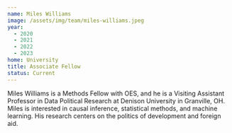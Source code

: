 ```yaml
---
name: Miles Williams
image: /assets/img/team/miles-williams.jpeg
year:
  - 2020
  - 2021
  - 2022
  - 2023
home: University
title: Associate Fellow
status: Current
---
```

Miles Williams is a Methods Fellow with OES, and he is a Visiting Assistant Professor in Data Political Research at Denison University in Granville, OH. Miles is interested in causal inference, statistical methods, and machine learning. His research centers on the politics of development and foreign aid.

